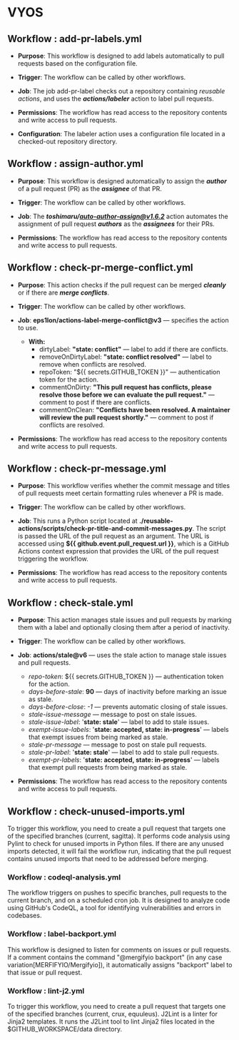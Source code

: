 # VYOS

## Workflow : add-pr-labels.yml
- **Purpose**: This workflow is designed to add labels automatically to pull requests based on the configuration file.
   
- **Trigger**: The workflow can be called by other workflows.
   
- **Job**: The job add-pr-label checks out a repository containing _reusable actions_, and uses the ***actions/labeler*** action to label pull requests.
   
- **Permissions**: The workflow has read access to the repository contents and write access to pull requests.
   
- **Configuration**: The labeler action uses a configuration file located in a checked-out repository directory.


## Workflow : assign-author.yml
- **Purpose**: This workflow is designed automatically to assign the _**author**_ of a pull request (PR) as the _**assignee**_ of that PR.
  
- **Trigger**: The workflow can be called by other workflows.
   
- **Job**: The ***toshimaru/auto-author-assign@v1.6.2*** action automates the assignment of pull request _**authors**_ as the _**assignees**_ for their PRs.
   
- **Permissions**: The workflow has read access to the repository contents and write access to pull requests.

   
## Workflow : check-pr-merge-conflict.yml
- **Purpose**: This action checks if the pull request can be merged _**cleanly**_ or if there are _**merge conflicts**_.
  
- **Trigger**: The workflow can be called by other workflows.
   
- **Job**: **eps1lon/actions-label-merge-conflict@v3**  — specifies the action to use.
    - **With:**
      - dirtyLabel: **"state: conflict"** — label to add if there are conflicts.
      - removeOnDirtyLabel: **"state: conflict resolved"** — label to remove when conflicts are resolved.
      - repoToken: "${{ secrets.GITHUB_TOKEN }}" — authentication token for the action.
      - commentOnDirty: **"This pull request has conflicts, please resolve those before we can evaluate the pull request."** — comment to post if there are
        conflicts.
      - commentOnClean: **"Conflicts have been resolved. A maintainer will review the pull request shortly."** — comment to post if conflicts are resolved.
   
- **Permissions**: The workflow has read access to the repository contents and write access to pull requests.


## Workflow : check-pr-message.yml
- **Purpose**: This workflow verifies whether the commit message and titles of pull requests meet certain formatting rules whenever a PR is made.
  
- **Trigger**: The workflow can be called by other workflows.
   
- **Job**: This runs a Python script located at **./reusable-actions/scripts/check-pr-title-and-commit-messages.py**. The script is passed the URL of the pull request as an argument. The URL is accessed using **${{ github.event.pull_request.url }}**, which is a GitHub Actions context expression that provides the URL of the pull request triggering the workflow.
   
- **Permissions**: The workflow has read access to the repository contents and write access to pull requests.

  
## Workflow : check-stale.yml
- **Purpose**: This action manages stale issues and pull requests by marking them with a label and optionally closing them after a period of inactivity.
  
- **Trigger**: The workflow can be called by other workflows.
   
- **Job**: **actions/stale@v6** — uses the stale action to manage stale issues and pull requests.
    - _repo-token_: ${{ secrets.GITHUB_TOKEN }} — authentication token for the action.
    - _days-before-stale_: **90** — days of inactivity before marking an issue as stale.
    - _days-before-close_: *-1* — prevents automatic closing of stale issues.
    - _stale-issue-message_ — message to post on stale issues.
    - _stale-issue-label_: '**state: stale**' — label to add to stale issues.
    - _exempt-issue-labels_: '**state: accepted, state: in-progress**' — labels that exempt issues from being marked as stale.
    - _stale-pr-message_ — message to post on stale pull requests.
    - _stale-pr-label_: '**state: stale**' — label to add to stale pull requests.
    - _exempt-pr-labels_: '**state: accepted, state: in-progress**' — labels that exempt pull requests from being marked as stale.
   
- **Permissions**: The workflow has read access to the repository contents and write access to pull requests.

## Workflow : check-unused-imports.yml
  To trigger this workflow, you need to create a pull request that targets one of the specified branches (current, sagitta).
  It performs code analysis using Pylint to check for unused imports in Python files.
  If there are any unused imports detected, it will fail the workflow run, indicating that the pull request contains unused imports that need to be addressed before merging.

### Workflow : codeql-analysis.yml
  The workflow triggers on pushes to specific branches, pull requests to the current branch, and on a scheduled cron job.
  It is designed to analyze code using GitHub's CodeQL, a tool for identifying vulnerabilities and errors in codebases.

### Workflow : label-backport.yml
  This workflow is designed to listen for comments on issues or pull requests.
  If a comment contains the command "@mergifyio backport" (in any case variation[MERFIFYIO/Mergifyio]), it automatically assigns "backport" label to that issue or pull request.

### Workflow : lint-j2.yml
  To trigger this workflow, you need to create a pull request that targets one of the specified branches (current, crux, equuleus).
  J2Lint is a linter for Jinja2 templates.
  It runs the J2Lint tool to lint Jinja2 files located in the $GITHUB_WORKSPACE/data directory.
